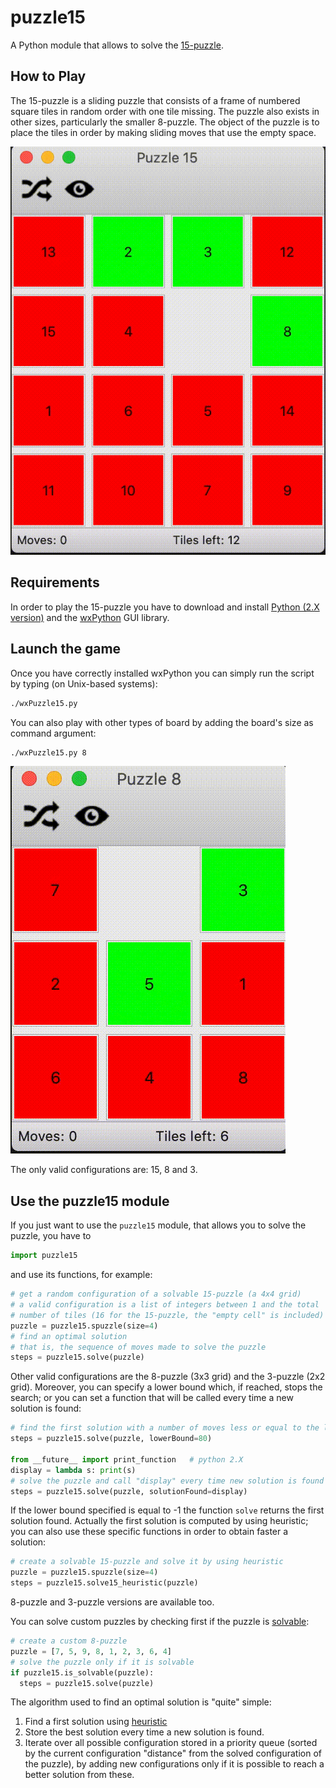 # puzzle15
A Python module that allows to solve the [15-puzzle](http://en.wikipedia.org/wiki/15_puzzle).


## How to Play
The 15-puzzle is a sliding puzzle that consists of a frame of numbered square tiles in random order with one tile missing. The puzzle also exists in other sizes, particularly the smaller 8-puzzle.
The object of the puzzle is to place the tiles in order by making sliding moves that use the empty space.

![puzzle15 image](assets/puzzle15.gif)


## Requirements
In order to play the 15-puzzle you have to download and install [Python (2.X version)](https://www.python.org/downloads/) and the [wxPython](http://www.wxpython.org/download.php) GUI library.


## Launch the game
Once you have correctly installed wxPython you can simply run the script by typing (on Unix-based systems):
```bash
./wxPuzzle15.py
```
You can also play with other types of board by adding the board's size as command argument:
```bash
./wxPuzzle15.py 8
```
![puzzle15 image](assets/puzzle8.gif)

The only valid configurations are: 15, 8 and 3.


## Use the puzzle15 module
If you just want to use the `puzzle15` module, that allows you to solve the puzzle, you have to
```python
import puzzle15
```
and use its functions, for example:
```python
# get a random configuration of a solvable 15-puzzle (a 4x4 grid)
# a valid configuration is a list of integers between 1 and the total
# number of tiles (16 for the 15-puzzle, the "empty cell" is included)
puzzle = puzzle15.spuzzle(size=4)
# find an optimal solution
# that is, the sequence of moves made to solve the puzzle
steps = puzzle15.solve(puzzle)
```
Other valid configurations are the 8-puzzle (3x3 grid) and the 3-puzzle (2x2 grid). Moreover, you can specify a lower bound which, if reached, stops the search; or you can set a function that will be called every time a new solution is found:
```python
# find the first solution with a number of moves less or equal to the lower bound
steps = puzzle15.solve(puzzle, lowerBound=80)

from __future__ import print_function   # python 2.X
display = lambda s: print(s)
# solve the puzzle and call "display" every time new solution is found
steps = puzzle15.solve(puzzle, solutionFound=display)
```
If the lower bound specified is equal to -1 the function `solve` returns the first solution found. Actually the first solution is computed by using heuristic; you can also use these specific functions in order to obtain faster a solution:
```python
# create a solvable 15-puzzle and solve it by using heuristic
puzzle = puzzle15.spuzzle(size=4)
steps = puzzle15.solve15_heuristic(puzzle)
```
8-puzzle and 3-puzzle versions are available too.

You can solve custom puzzles by checking first if the puzzle is [solvable](http://www.cs.bham.ac.uk/~mdr/teaching/modules04/java2/TilesSolvability.html):
```python
# create a custom 8-puzzle
puzzle = [7, 5, 9, 8, 1, 2, 3, 6, 4]
# solve the puzzle only if it is solvable
if puzzle15.is_solvable(puzzle):
  steps = puzzle15.solve(puzzle)
```

The algorithm used to find an optimal solution is "quite" simple:

1. Find a first solution using [heuristic](http://en.wikipedia.org/wiki/Heuristic_(computer_science))
2. Store the best solution every time a new solution is found.
3. Iterate over all possible configuration stored in a priority queue (sorted by the current configuration "distance" from the solved configuration of the puzzle), by adding new configurations only if it is possible to reach a better solution from these.
